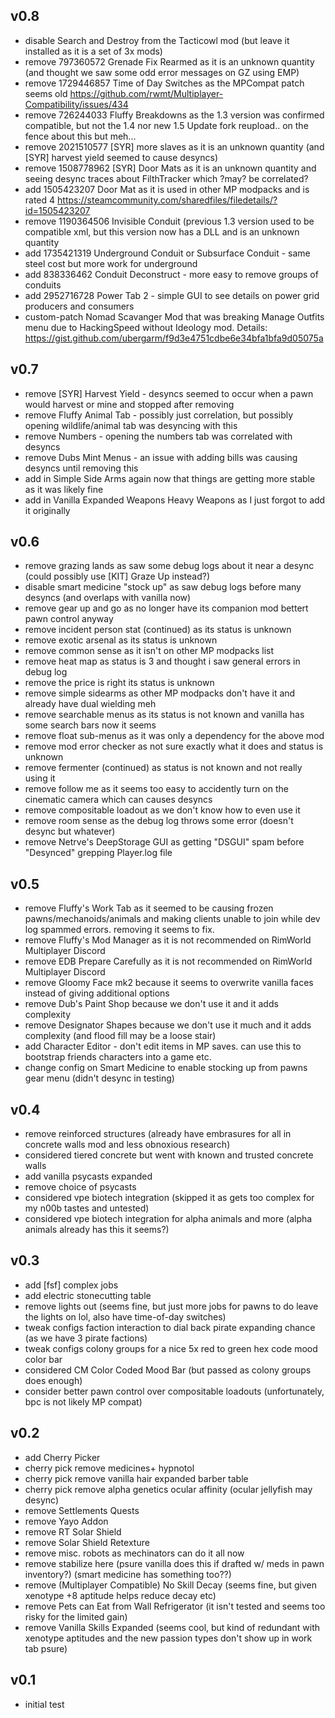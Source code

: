 ## v0.8
* disable Search and Destroy from the Tacticowl mod (but leave it installed as it is a set of 3x mods)
* remove  797360572 Grenade Fix Rearmed as it is an unknown quantity (and thought we saw some odd error messages on GZ using EMP)
* remove 1729446857 Time of Day Switches as the MPCompat patch seems old https://github.com/rwmt/Multiplayer-Compatibility/issues/434
* remove  726244033 Fluffy Breakdowns as the 1.3 version was confirmed compatible, but not the 1.4 nor new 1.5 Update fork reupload.. on the fence about this but meh...
* remove 2021510577 [SYR] more slaves as it is an unknown quantity (and [SYR] harvest yield seemed to cause desyncs)
* remove 1508778962 [SYR] Door Mats as it is an unknown quantity and seeing desync traces about FilthTracker which ?may? be correlated?
* add    1505423207 Door Mat as it is used in other MP modpacks and is rated 4 https://steamcommunity.com/sharedfiles/filedetails/?id=1505423207
* remove 1190364506 Invisible Conduit (previous 1.3 version used to be compatible xml, but this version now has a DLL and is an unknown quantity
* add    1735421319 Underground Conduit or Subsurface Conduit - same steel cost but more work for underground
* add     838336462 Conduit Deconstruct - more easy to remove groups of conduits
* add    2952716728 Power Tab 2 - simple GUI to see details on power grid producers and consumers
* custom-patch Nomad Scavanger Mod that was breaking Manage Outfits menu due to HackingSpeed without Ideology mod. Details: https://gist.github.com/ubergarm/f9d3e4751cdbe6e34bfa1bfa9d05075a

## v0.7
* remove [SYR] Harvest Yield - desyncs seemed to occur when a pawn would harvest or mine and stopped after removing
* remove Fluffy Animal Tab - possibly just correlation, but possibly opening wildlife/animal tab was desyncing with this
* remove Numbers - opening the numbers tab was correlated with desyncs
* remove Dubs Mint Menus - an issue with adding bills was causing desyncs until removing this
* add in Simple Side Arms again now that things are getting more stable as it was likely fine
* add in Vanilla Expanded Weapons Heavy Weapons as I just forgot to add it originally

## v0.6
* remove grazing lands as saw some debug logs about it near a desync (could possibly use [KIT] Graze Up instead?)
* disable smart medicine "stock up" as saw debug logs before many desyncs (and overlaps with vanilla now)
* remove gear up and go as no longer have its companion mod bettert pawn control anyway
* remove incident person stat (continued) as its status is unknown
* remove exotic arsenal as its status is unknown
* remove common sense as it isn't on other MP modpacks list
* remove heat map as status is 3 and thought i saw general errors in debug log
* remove the price is right its status is unknown
* remove simple sidearms as other MP modpacks don't have it and already have dual wielding meh
* remove searchable menus as its status is not known and vanilla has some search bars now it seems
* remove float sub-menus as it was only a dependency for the above mod
* remove mod error checker as not sure exactly what it does and status is unknown
* remove fermenter (continued) as status is not known and not really using it
* remove follow me as it seems too easy to accidently turn on the cinematic camera which can causes desyncs
* remove compositable loadout as we don't know how to even use it
* remove room sense as the debug log throws some error (doesn't desync but whatever)
* remove Netrve's DeepStorage GUI as getting "DSGUI" spam before "Desynced" grepping Player.log file

## v0.5
* remove Fluffy's Work Tab as it seemed to be causing frozen pawns/mechanoids/animals and making clients unable to join while dev log spammed errors. removing it seems to fix.
* remove Fluffy's Mod Manager as it is not recommended on RimWorld Multiplayer Discord
* remove EDB Prepare Carefully as it is not recommended on RimWorld Multiplayer Discord
* remove Gloomy Face mk2 because it seems to overwrite vanilla faces instead of giving additional options
* remove Dub's Paint Shop because we don't use it and it adds complexity
* remove Designator Shapes because we don't use it much and it adds complexity (and flood fill may be a loose stair)
* add Character Editor - don't edit items in MP saves. can use this to bootstrap friends characters into a game etc.
* change config on Smart Medicine to enable stocking up from pawns gear menu (didn't desync in testing)

## v0.4
* remove reinforced structures (already have embrasures for all in concrete walls mod and less obnoxious research)
* considered tiered concrete but went with known and trusted concrete walls
* add vanilla psycasts expanded
* remove choice of psycasts
* considered vpe biotech integration (skipped it as gets too complex for my n00b tastes and untested)
* considered vpe biotech integration for alpha animals and more (alpha animals already has this it seems?)

## v0.3
* add [fsf] complex jobs
* add electric stonecutting table
* remove lights out (seems fine, but just more jobs for pawns to do leave the lights on lol, also have time-of-day switches)
* tweak configs faction interaction to dial back pirate expanding chance (as we have 3 pirate factions)
* tweak configs colony groups for a nice 5x red to green hex code mood color bar
* considered CM Color Coded Mood Bar (but passed as colony groups does enough)
* consider better pawn control over compositable loadouts (unfortunately, bpc is not likely MP compat)

## v0.2
* add Cherry Picker
* cherry pick remove medicines+ hypnotol
* cherry pick remove vanilla hair expanded barber table
* cherry pick remove alpha genetics ocular affinity (ocular jellyfish may desync)
* remove Settlements Quests
* remove Yayo Addon
* remove RT Solar Shield
* remove Solar Shield Retexture
* remove misc. robots as mechinators can do it all now
* remove stabilize here (psure vanilla does this if drafted w/ meds in pawn inventory?) (smart medicine has something too??)
* remove (Multiplayer Compatible) No Skill Decay (seems fine, but given xenotype +8 aptitude helps reduce decay etc)
* remove Pets can Eat from Wall Refrigerator (it isn't tested and seems too risky for the limited gain)
* remove Vanilla Skills Expanded (seems cool, but kind of redundant with xenotype aptitudes and the new passion types don't show up in work tab psure)

## v0.1
* initial test
